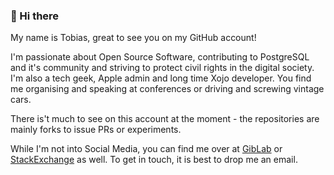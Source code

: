 ### 👋 Hi there

My name is Tobias, great to see you on my GitHub account! 

I'm passionate about Open Source Software, contributing to PostgreSQL and it's community and striving to protect civil rights in the digital society. I'm also a tech geek, Apple admin and long time Xojo developer. You find me organising and speaking at conferences or driving and screwing vintage cars.

There is't much to see on this account at the moment - the repositories are mainly forks to issue PRs or experiments. 

While I'm not into Social Media, you can find me over at [GibLab](https://gitlab.com/tbussmann) or [StackExchange](https://stackexchange.com/users/1169878/tbussmann) as well. To get in touch, it is best to drop me an email.
